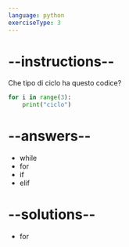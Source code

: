 ```yaml
---
language: python
exerciseType: 3
---
```


# --instructions--

Che tipo di ciclo ha questo codice?
```python
for i in range(3):
    print("ciclo")
```

# --answers--

- while
- for
- if
- elif

# --solutions--

- for
